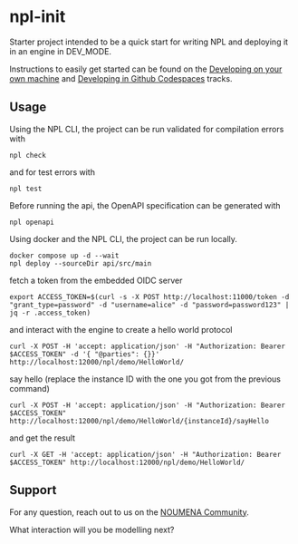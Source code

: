 # npl-init

Starter project intended to be a quick start for writing NPL and deploying it in an engine in DEV_MODE.

Instructions to easily get started can be found on
the [Developing on your own machine](https://documentation.noumenadigital.com/tracks/developing-NPL-local/)
and [Developing in Github Codespaces](https://documentation.noumenadigital.com/tracks/developing-codespaces/)
tracks.

## Usage

Using the NPL CLI, the project can be run validated for compilation errors with

```shell
npl check
```

and for test errors with

```shell
npl test
```

Before running the api, the OpenAPI specification can be generated with

```shell
npl openapi
```

Using docker and the NPL CLI, the project can be run locally.

```shell
docker compose up -d --wait
npl deploy --sourceDir api/src/main
```

fetch a token from the embedded OIDC server

```shell
export ACCESS_TOKEN=$(curl -s -X POST http://localhost:11000/token -d "grant_type=password" -d "username=alice" -d "password=password123" | jq -r .access_token)
```

and interact with the engine to create a hello world protocol

```shell
curl -X POST -H 'accept: application/json' -H "Authorization: Bearer $ACCESS_TOKEN" -d '{ "@parties": {}}' http://localhost:12000/npl/demo/HelloWorld/
```

say hello (replace the instance ID with the one you got from the previous command)

```shell
curl -X POST -H 'accept: application/json' -H "Authorization: Bearer $ACCESS_TOKEN" http://localhost:12000/npl/demo/HelloWorld/{instanceId}/sayHello
```

and get the result

```shell
curl -X GET -H 'accept: application/json' -H "Authorization: Bearer $ACCESS_TOKEN" http://localhost:12000/npl/demo/HelloWorld/
```

## Support

For any question, reach out to us on the [NOUMENA Community](https://community.noumenadigital.com/).

What interaction will you be modelling next?
